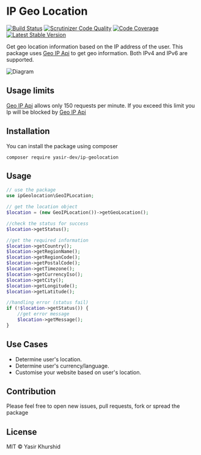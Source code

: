 # IP Geo Location

[![Build Status](https://travis-ci.com/Yasir-dev/ip-geolocation.svg?branch=master)](https://travis-ci.com/Yasir-dev/ip-geolocation) [![Scrutinizer Code Quality](https://scrutinizer-ci.com/g/Yasir-dev/ip-geolocation/badges/quality-score.png?b=master)](https://scrutinizer-ci.com/g/Yasir-dev/ip-geolocation/?branch=master) [![Code Coverage](https://scrutinizer-ci.com/g/Yasir-dev/ip-geolocation/badges/coverage.png?b=master)](https://scrutinizer-ci.com/g/Yasir-dev/ip-geolocation/?branch=master) [![Latest Stable Version](https://poser.pugx.org/yasir-dev/ip-geolocation/v/stable)](https://packagist.org/packages/yasir-dev/ip-geolocation)

Get geo location information based on the IP address of the user. This package uses [Geo IP Api](http://ip-api.com/) to get geo information. Both IPv4 and IPv6 are supported.

![Diagram](https://github.com/Yasir-dev/ip-geolocation/blob/master/geo_ip_diagram.jpg)

## Usage limits

[Geo IP Api](http://ip-api.com/) allows only 150 requests per minute. If you exceed this limit you Ip will be blocked by [Geo IP Api](http://ip-api.com/)

## Installation

You can install the package using composer

```
composer require yasir-dev/ip-geolocation
```

## Usage

```php
// use the package
use ipGeolocation\GeoIPLocation;

// get the location object
$location = (new GeoIPLocation())->getGeoLocation();

//check the status for success
$location->getStatus();

//get the required information
$location->getCountry();
$location->getRegionName();
$location->getRegionCode();
$location->getPostalCode();
$location->getTimezone();
$location->getCurrencyIso();
$location->getCity();
$location->getLongitude();
$location->getLatitude();

//handling error (status fail)
if (!$location->getStatus()) {
    //get error message
    $location->getMessage();
}
```

## Use Cases

* Determine user's location.
* Determine user's currency/language.
* Customise your website based on user's location.

## Contribution

Please feel free to open new issues, pull requests, fork or spread the package

## License

MIT &copy; Yasir Khurshid


